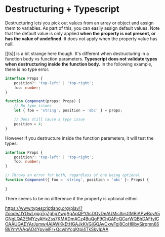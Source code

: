 # Destructuring + Typescript

Destructuring lets you pick out values from an array or object and assign them to variables. As part of this, you can easily assign default values. Note that the default value is only applied **when the property is not present, or has the value of undefined**. It does not apply when the property value has null.

[[ts]] is a bit strange here though. It's different when destructuring in a function body vs function parameters.
**Typescript does not validate types when destructuring inside the function body.** In the following example, there is no type error.

```ts
interface Props {
    position?: 'top-left' | 'top-right';
    foo: number;
}

function Component(props: Props) {
	// No type issues
    let { foo = 'string', position = 'abc' } = props;

	// Does still cause a type issue
	position = 4;
}
```

However if you destructure inside the function parameters, it will test the types:
```ts
interface Props {
    position?: 'top-left' | 'top-right';
    foo: number;
}

// Throws an error for both, regardless of one being optional
function Component({ foo = 'string', position = 'abc' }: Props) {
    
}
```

There seems to be no difference if the property is optional either.

https://www.typescriptlang.org/play/?#code/JYOwLgpgTgZghgYwgAgApQPYAcDOyDeAUMiclhjsGMBiAPwBcyA5GNgLQA2EMYzyAHxZss7KMADmACz4BuQgF9ChGAFcQCarWQBhDAFtyICOAAUGAEYArJumw4AlAWKkEtHGAJkKVGiGQAvCxwFgj8CoHIllbySirqmn66BkYmYAAqAO4YpvjelFr+QcwhYcgKtpi4TkSkyIpAA